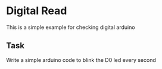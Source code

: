 <!--
name=DigitalRead
major_type=arduino
minor_type=beginner
author=viduneth
checker=ard_simple
difficulty=easy
points=10
-->

# Digital Read #

This is a simple example for checking digital arduino

## Task ##

Write a simple arduino code to blink the D0 led every second
